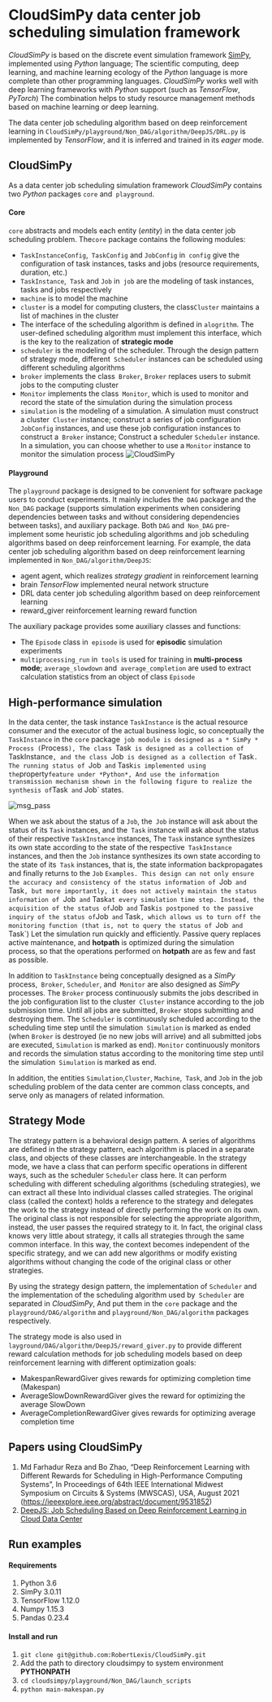 # CloudSimPy data center job scheduling simulation framework

*CloudSimPy* is based on the discrete event simulation framework [SimPy](https://simpy.readthedocs.io/en/latest/contents.html), implemented using *Python* language;
The scientific computing, deep learning, and machine learning ecology of the *Python* language is more complete than other programming languages. *CloudSimPy* works well with deep learning frameworks with *Python* support (such as *TensorFlow*, *PyTorch*) The combination helps to study resource management methods based on machine learning or deep learning.

The data center job scheduling algorithm based on deep reinforcement learning in `CloudSimPy/playground/Non_DAG/algorithm/DeepJS/DRL.py` is implemented by *TensorFlow*, and it is inferred and trained in its *eager* mode.

## CloudSimPy
As a data center job scheduling simulation framework *CloudSimPy* contains two *Python* packages `core` and` playground`.
#### Core
`core` abstracts and models each entity (*entity*) in the data center job scheduling problem. The`core` package contains the following modules:

+ `TaskInstanceConfig`,` TaskConfig` and `JobConfig` in` config` give the configuration of task instances, tasks and jobs (resource requirements, duration, etc.)
+ `TaskInstance`,` Task` and `Job` in` job` are the modeling of task instances, tasks and jobs respectively
+ `machine` is to model the machine
+ `cluster` is a model for computing clusters, the class`Cluster` maintains a list of machines in the cluster
+ The interface of the scheduling algorithm is defined in `alogrithm`. The user-defined scheduling algorithm must implement this interface, which is the key to the realization of **strategic mode**
+ `scheduler` is the modeling of the scheduler. Through the design pattern of strategy mode, different` Scheduler` instances can be scheduled using different scheduling algorithms
+ `broker` implements the class` Broker`, `Broker` replaces users to submit jobs to the computing cluster
+ `Monitor` implements the class` Monitor`, which is used to monitor and record the state of the simulation during the simulation process
+ `simulation` is the modeling of a simulation. A simulation must construct a cluster` Cluster` instance; construct a series of job configuration `JobConfig` instances, and use these job configuration instances to construct a` Broker` instance;
Construct a scheduler `Scheduler` instance. In a simulation, you can choose whether to use a `Monitor` instance to monitor the simulation process
![CloudSimPy](images/cloudsimpy-arch.png)

#### Playground
The `playground` package is designed to be convenient for software package users to conduct experiments. It mainly includes the` DAG` package and the `Non_DAG` package (supports simulation experiments when considering dependencies between tasks and without considering dependencies between tasks), and auxiliary package.
Both `DAG` and` Non_DAG` pre-implement some heuristic job scheduling algorithms and job scheduling algorithms based on deep reinforcement learning.
For example, the data center job scheduling algorithm based on deep reinforcement learning implemented in `Non_DAG/algorithm/DeepJS`:
+ agent agent, which realizes *strategy gradient* in reinforcement learning
+ brain *TensorFlow* implemented neural network structure
+ DRL data center job scheduling algorithm based on deep reinforcement learning
+ reward_giver reinforcement learning reward function

The auxiliary package provides some auxiliary classes and functions:
+ The `Episode` class in` episode` is used for **episodic** simulation experiments
+ `multiprocessing_run` in` tools` is used for training in **multi-process mode**; `average_slowdown` and` average_completion` are used to extract calculation statistics from an object of class `Episode`

## High-performance simulation
In the data center, the task instance `TaskInstance` is the actual resource consumer and the executor of the actual business logic, so conceptually the` TaskInstance` in the `core` package` job module is designed as a * SimPy * Process (`Process`),
The class `Task` is designed as a collection of` TaskInstance`, and the class `Job` is designed as a collection of` Task`. The running status of `Job` and` Task` is implemented using the `property` feature under *Python*,
And use the information transmission mechanism shown in the following figure to realize the synthesis of `Task` and` Job` states.

![msg_pass](images/msg.png)

When we ask about the status of a `Job`, the` Job` instance will ask about the status of its `Task` instances, and the` Task` instance will ask about the status of their respective `TaskInstance` instances,
The `Task` instance synthesizes its own state according to the state of the respective` TaskInstance` instances, and then the `Job` instance synthesizes its own state according to the state of its` Task` instances, that is, the state information backpropagates and finally returns to the `Job` `Examples.
This design can not only ensure the accuracy and consistency of the status information of `Job` and` Task`, but more importantly, it does not actively maintain the status information of `Job` and` Task` at every simulation time step.
Instead, the acquisition of the status of `Job` and` Task` is postponed to the passive inquiry of the status of `Job` and` Task`, which allows us to turn off the monitoring function (that is, not to query the status of `Job` and` Task`) Let the simulation run quickly and efficiently.
Passive query replaces active maintenance, and **hotpath** is optimized during the simulation process, so that the operations performed on **hotpath** are as few and fast as possible.

In addition to `TaskInstance` being conceptually designed as a *SimPy* process,` Broker`, `Scheduler`, and` Monitor` are also designed as *SimPy* processes.
The `Broker` process continuously submits the jobs described in the job configuration list to the cluster` Cluster` instance according to the job submission time. Until all jobs are submitted, `Broker` stops submitting and destroying them.
The `Scheduler` is continuously scheduled according to the scheduling time step until the simulation` Simulation` is marked as ended (when `Broker` is destroyed (ie no new jobs will arrive) and all submitted jobs are executed,
`Simulation` is marked as end). `Monitor` continuously monitors and records the simulation status according to the monitoring time step until the simulation` Simulation` is marked as end.

In addition, the entities `Simulation`,`Cluster`, `Machine`,` Task`, and `Job` in the job scheduling problem of the data center are common class concepts, and serve only as managers of related information.

## Strategy Mode
The strategy pattern is a behavioral design pattern. A series of algorithms are defined in the strategy pattern, each algorithm is placed in a separate class, and objects of these classes are interchangeable.
In the strategy mode, we have a class that can perform specific operations in different ways, such as the scheduler `Scheduler` class here. It can perform scheduling with different scheduling algorithms (scheduling strategies), we can extract all these Into individual classes called strategies. The original class (called the context) holds a reference to the strategy and delegates the work to the strategy instead of directly performing the work on its own. The original class is not responsible for selecting the appropriate algorithm, instead, the user passes the required strategy to it. In fact, the original class knows very little about strategy, it calls all strategies through the same common interface.
In this way, the context becomes independent of the specific strategy, and we can add new algorithms or modify existing algorithms without changing the code of the original class or other strategies.

By using the strategy design pattern, the implementation of `Scheduler` and the implementation of the scheduling algorithm used by` Scheduler` are separated in *CloudSimPy*,
And put them in the `core` package and the` playground/DAG/algorithm` and `playground/Non_DAG/algorithm` packages respectively.

The strategy mode is also used in `layground/DAG/algorithm/DeepJS/reward_giver.py` to provide different reward calculation methods for job scheduling models based on deep reinforcement learning with different optimization goals:
+ MakespanRewardGiver gives rewards for optimizing completion time (Makespan)
+ AverageSlowDownRewardGiver gives the reward for optimizing the average SlowDown
+ AverageCompletionRewardGiver gives rewards for optimizing average completion time

## Papers using CloudSimPy
1. Md Farhadur Reza and Bo Zhao, “Deep Reinforcement Learning with Different Rewards for Scheduling in High-Performance Computing Systems”, In Proceedings of 64th IEEE International Midwest Symposium on Circuits & Systems (MWSCAS), USA, August 2021 (https://ieeexplore.ieee.org/abstract/document/9531852)
2. [DeepJS: Job Scheduling Based on Deep Reinforcement Learning in Cloud Data Center](./playground/paper/F0049-4.19.pdf)

## Run examples
#### Requirements
1. Python 3.6
2. SimPy 3.0.11
3. TensorFlow 1.12.0
4. Numpy 1.15.3
5. Pandas 0.23.4
#### Install and run
1. `git clone git@github.com:RobertLexis/CloudSimPy.git`
2. Add the path to directory cloudsimpy to system environment **PYTHONPATH**
3. `cd cloudsimpy/playground/Non_DAG/launch_scripts`
4. `python main-makespan.py`
